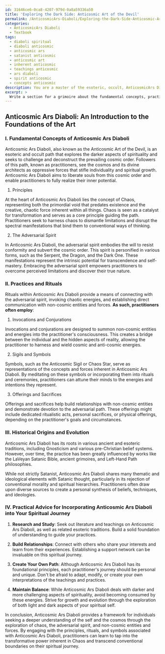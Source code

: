 ```yaml
---
id: 31646ce6-0ca8-4207-979d-0a8a59336a50
title: 'Exploring the Dark Side: Anticosmic Art of the Devil'
permalink: /AnticosmicArs-Diaboli/Exploring-the-Dark-Side-Anticosmic-Art-of-the-Devil/
categories:
  - AnticosmicArs Diaboli
  - Textbook
tags:
  - diaboli spiritual
  - diaboli anticosmic
  - anticosmic ars
  - satanist anticosmic
  - anticosmic art
  - inherent anticosmic
  - teachings anticosmic
  - ars diaboli
  - spirit anticosmic
  - concepts anticosmic
description: You are a master of the esoteric, occult, AnticosmicArs Diaboli and education, you have written many textbooks on the subject in ways that provide students with rich and deep understanding of the subject. You are being asked to write textbook-like sections on a topic and you do it with full context, explainability, and reliability in accuracy to the true facts of the topic at hand, in a textbook style that a student would easily be able to learn from, in a rich, engaging, and contextual way. Always include relevant context (such as formulas and history), related concepts, and in a way that someone can gain deep insights from.
excerpt: > 
  Write a section for a grimoire about the fundamental concepts, practices, and significance of Anticosmic Ars Diaboli, providing insights and understanding for students seeking to delve into this occult domain. Explain the key principles, rituals, and symbols associated with this practice and discuss its historical origins, main influences, and how it has evolved over time. Offer practical advice and guidance for those who wish to incorporate Anticosmic Ars Diaboli into their spiritual journey, ensuring that the information provided is informative, accessible, and engaging.
---
```


## Anticosmic Ars Diaboli: An Introduction to the Foundations of the Art

### I. Fundamental Concepts of Anticosmic Ars Diaboli

Anticosmic Ars Diaboli, also known as the Anticosmic Art of the Devil, is an esoteric and occult path that explores the darker aspects of spirituality and seeks to challenge and deconstruct the prevailing cosmic order. Followers of this path, known as practitioners, see the cosmos and its divine architects as oppressive forces that stifle individuality and spiritual growth. Anticosmic Ars Diaboli aims to liberate souls from this cosmic order and enable practitioners to fully realize their inner potential.

1. Principles

At the heart of Anticosmic Ars Diaboli lies the concept of Chaos, representing both the primordial void that predates existence and the creative, chaotic force inherent within all things. Chaos is seen as a catalyst for transformation and serves as a core principle guiding the path. Practitioners seek to harness chaos to dismantle limitations and disrupt the spectral manifestations that bind them to conventional ways of thinking.

2. The Adversarial Spirit

In Anticosmic Ars Diaboli, the adversarial spirit embodies the will to resist conformity and subvert the cosmic order. This spirit is personified in various forms, such as the Serpent, the Dragon, and the Dark One. These manifestations represent the intrinsic potential for transcendence and self-mastery. Embracing the adversarial spirit empowers practitioners to overcome perceived limitations and discover their true nature.

### II. Practices and Rituals

Rituals within Anticosmic Ars Diaboli provide a means of connecting with the adversarial spirit, invoking chaotic energies, and establishing direct communication with non-cosmic entities and forces. **As such, practitioners often employ**:

1. Invocations and Conjurations

Invocations and conjurations are designed to summon non-cosmic entities and energies into the practitioner's consciousness. This creates a bridge between the individual and the hidden aspects of reality, allowing the practitioner to harness and wield cosmic and anti-cosmic energies.

2. Sigils and Symbols

Symbols, such as the Anticosmic Sigil or Chaos Star, serve as representations of the concepts and forces inherent in Anticosmic Ars Diaboli. By meditating on these symbols or incorporating them into rituals and ceremonies, practitioners can attune their minds to the energies and intentions they represent.

3. Offerings and Sacrifices

Offerings and sacrifices help build relationships with non-cosmic entities and demonstrate devotion to the adversarial path. These offerings might include dedicated ritualistic acts, personal sacrifices, or physical offerings, depending on the practitioner's goals and circumstances.

### III. Historical Origins and Evolution

Anticosmic Ars Diaboli has its roots in various ancient and esoteric traditions, including Gnosticism and various pre-Christian belief systems. However, over time, the practice has been greatly influenced by works like the LaVeyan Satanic Bible, ancient grimoires, and Left-Hand Path philosophies.

While not strictly Satanist, Anticosmic Ars Diaboli shares many thematic and ideological elements with Satanic thought, particularly in its rejection of conventional morality and spiritual hierarchies. Practitioners often draw upon diverse sources to create a personal synthesis of beliefs, techniques, and ideologies.

### IV. Practical Advice for Incorporating Anticosmic Ars Diaboli into Your Spiritual Journey

1. ****Research and Study****: Seek out literature and teachings on Anticosmic Ars Diaboli, as well as related esoteric traditions. Build a solid foundation of understanding to guide your practices.

2. ****Build Relationships****: Connect with others who share your interests and learn from their experiences. Establishing a support network can be invaluable on this spiritual journey.

3. ****Create Your Own Path****: Although Anticosmic Ars Diaboli has its foundational principles, each practitioner's journey should be personal and unique. Don't be afraid to adapt, modify, or create your own interpretations of the teachings and practices.

4. ****Maintain Balance****: While Anticosmic Ars Diaboli deals with darker and more challenging aspects of spirituality, avoid becoming consumed by these energies. Strive for growth and evolution through the exploration of both light and dark aspects of your spiritual self.

In conclusion, Anticosmic Ars Diaboli provides a framework for individuals seeking a deeper understanding of the self and the cosmos through the exploration of chaos, the adversarial spirit, and non-cosmic entities and forces. By engaging with the principles, rituals, and symbols associated with Anticosmic Ars Diaboli, practitioners can learn to tap into the transformative power inherent in Chaos and transcend conventional boundaries on their spiritual journey.
